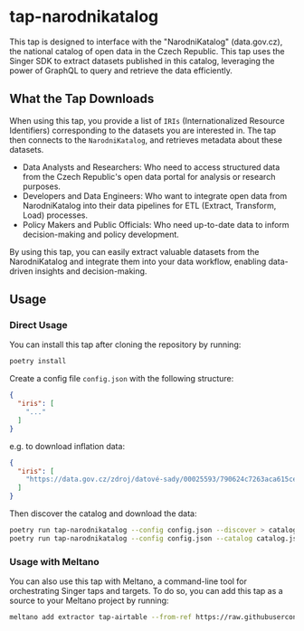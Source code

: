 # tap-narodnikatalog

This tap is designed to interface with the "NarodniKatalog" (data.gov.cz), the national catalog of open data
in the Czech Republic. This tap uses the Singer SDK to extract datasets published in this catalog,
leveraging the power of GraphQL to query and retrieve the data efficiently.

## What the Tap Downloads

When using this tap, you provide a list of `IRIs` (Internationalized Resource Identifiers) corresponding
to the datasets you are interested in. The tap then connects to the `NarodniKatalog`,
and retrieves metadata about these datasets.

- Data Analysts and Researchers: Who need to access structured data from the Czech Republic's open data portal
for analysis or research purposes.
- Developers and Data Engineers: Who want to integrate open data from NarodniKatalog into their data pipelines
for ETL (Extract, Transform, Load) processes.
- Policy Makers and Public Officials: Who need up-to-date data to inform decision-making and policy development.

By using this tap, you can easily extract valuable datasets from the NarodniKatalog and integrate them into your
data workflow, enabling data-driven insights and decision-making.

## Usage

### Direct Usage

You can install this tap after cloning the repository by running:

```bash
poetry install
```

Create a config file `config.json` with the following structure:

```json
{
  "iris": [
    "..."
  ]
}
```

e.g. to download inflation data:

```json
{
  "iris": [
    "https://data.gov.cz/zdroj/datové-sady/00025593/790624c7263aca615ce9ddd24e7db464"
  ]
}
```

Then discover the catalog and download the data:

```bash
poetry run tap-narodnikatalog --config config.json --discover > catalog.json
poetry run tap-narodnikatalog --config config.json --catalog catalog.json
```

### Usage with Meltano

You can also use this tap with Meltano, a command-line tool for orchestrating Singer taps and targets.
To do so, you can add this tap as a source to your Meltano project by running:

```bash
meltano add extractor tap-airtable --from-ref https://raw.githubusercontent.com/tomasvotava/tap-narodnikatalog/master/tap-narodnikatalog.yml
```
